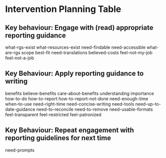 # Intervention Planning Table

## Key behaviour: Engage with (read) appropriate reporting guidance

what-rgs-exist
what-resources-exist
need-findable
need-accessible
what-are-rgs
scope
best-fit
need-translations
believed-costs
feel-not-my-job
feel-not-a-job

## Key Behaviour: Apply reporting guidance to writing

benefits
believe-benefits
care-about-benefits
understanding
importance
how-to-do
how-to-report
how-to-report-not-done
need-enough-time
when-to-use
need-right-time
need-concise-writing
need-tools
need-up-to-date-guidance
need-to-reconcile
need-to-remove
need-usable-formats
feel-transparent
feel-restricted
feel-patronized

## Key Behaviour: Repeat engagement with reporting guidelines for next time

need-prompts
